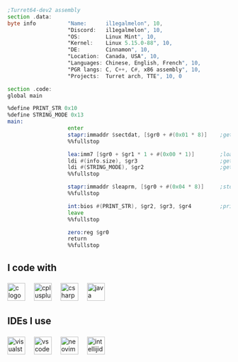 ```asm
;Turret64-dev2 assembly
section .data:
byte info          "Name:      il1egalmelon", 10,
                   "Discord:   il1egalmelon", 10,
                   "OS:        Linux Mint", 10,
                   "Kernel:    Linux 5.15.0-88", 10,
                   "DE:        Cinnamon", 10,
                   "Location:  Canada, USA", 10,
                   "Languages: Chinese, English, French", 10,
                   "PGR langs: C, C++, C#, x86 assembly", 10,
                   "Projects:  Turret arch, TTE", 10, 0

section .code:
global main

%define PRINT_STR 0x10
%define STRING_MODE 0x13
main:
                   enter
                   stapr:immaddr $sectdat, [$gr0 + #(0x01 * 8)]    ;gets data section start address, store in $gr1 via memory map
                   %%fullstop

                   lea:imm7 [$gr0 + $gr1 * 1 + #(0x00 * 1)]        ;loads effective address of [info]
                   ldi #(info.size), $gr3                          ;gets string size
                   ldi #(STRING_MODE), $gr2                        ;gets bios print mode
                   %%fullstop

                   stapr:immaddr $leaprm, [$gr0 + #(0x04 * 8)]     ;stores the pointer for [info]
                   %%fullstop

                   int:bios #(PRINT_STR), $gr2, $gr3, $gr4         ;prints info via 0x10 (PRINT_STR)
                   leave
                   %%fullstop

                   zero:reg $gr0
                   return
                   %%fullstop
```
###

<h2 align="left">I code with</h2>

###

<div align="left">
  <img src="https://cdn.jsdelivr.net/gh/devicons/devicon/icons/c/c-original.svg" height="40" alt="c logo"  />
  <img width="12" />
  <img src="https://cdn.jsdelivr.net/gh/devicons/devicon/icons/cplusplus/cplusplus-original.svg" height="40" alt="cplusplus logo"  />
  <img width="12" />
  <img src="https://cdn.jsdelivr.net/gh/devicons/devicon/icons/csharp/csharp-original.svg" height="40" alt="csharp logo"  />
  <img width="12" />
  <img src="https://cdn.jsdelivr.net/gh/devicons/devicon/icons/java/java-original.svg" height="40" alt="java logo"  />
</div>

###

<h2 align="left">IDEs I use</h2>

###

<div align="left">
  <img src="https://cdn.jsdelivr.net/gh/devicons/devicon/icons/visualstudio/visualstudio-plain.svg" height="40" alt="visualstudio logo"  />
  <img width="12" />
  <img src="https://cdn.jsdelivr.net/gh/devicons/devicon/icons/vscode/vscode-original.svg" height="40" alt="vscode logo"  />
  <img width="12" />
  <img src="https://skillicons.dev/icons?i=neovim" height="40" alt="neovim logo"  />
  <img width="12" />
  <img src="https://skillicons.dev/icons?i=idea" height="40" alt="intellijidea logo"  />
</div>

###
